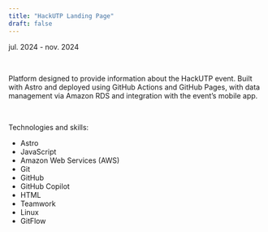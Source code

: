 ```yaml
---
title: "HackUTP Landing Page"
draft: false
---
```


jul. 2024 - nov. 2024

&nbsp;

Platform designed to provide information about the HackUTP event. Built with Astro and deployed using GitHub Actions and GitHub Pages, with data management via Amazon RDS and integration with the event’s mobile app.

&nbsp;

Technologies and skills:
- Astro
- JavaScript
- Amazon Web Services (AWS)
- Git
- GitHub
- GitHub Copilot
- HTML
- Teamwork
- Linux
- GitFlow

